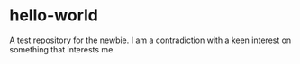 # hello-world
A test repository for the newbie.
I am a contradiction with a keen interest on something that interests me.
